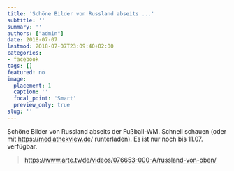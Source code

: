 ```yaml
---
title: 'Schöne Bilder von Russland abseits ...'
subtitle: ''
summary: ''
authors: ["admin"]
date: 2018-07-07
lastmod: 2018-07-07T23:09:40+02:00
categories:
- facebook
tags: []
featured: no
image:
  placement: 1
  caption: ''
  focal_point: 'Smart'
  preview_only: true
slug: ''
---
```

Schöne Bilder von Russland abseits der Fußball-WM. Schnell schauen (oder mit https://mediathekview.de/ runterladen). Es ist nur noch bis 11.07. verfügbar.
> https://www.arte.tv/de/videos/076653-000-A/russland-von-oben/

